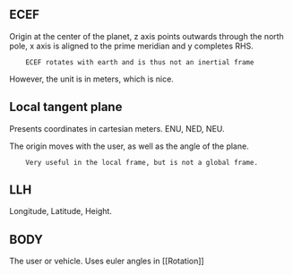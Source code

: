 ## ECEF
Origin at the center of the planet, z axis points outwards through the north pole, x axis is aligned to the prime meridian and y completes RHS.

		ECEF rotates with earth and is thus not an inertial frame

However, the unit is in meters, which is nice.

## Local tangent plane
Presents coordinates in cartesian meters. ENU, NED, NEU.

The origin moves with the user, as well as the angle of the plane.
		
		Very useful in the local frame, but is not a global frame.

## LLH
Longitude, Latitude, Height.


## BODY
The user or vehicle.  Uses euler angles in [[Rotation]]